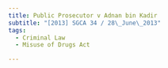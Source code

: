 ```yaml
---
title: Public Prosecutor v Adnan bin Kadir 
subtitle: "[2013] SGCA 34 / 28\_June\_2013"
tags:
  - Criminal Law
  - Misuse of Drugs Act

---
```


